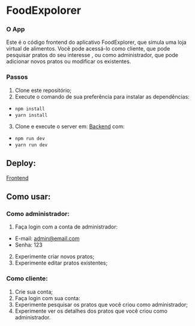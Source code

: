 # FoodExpolorer

### O App

Este é o código frontend do aplicativo FoodExplorer, que simula uma loja virtual de alimentos. Você pode acessá-lo como cliente, que pode pesquisar pratos do seu interesse , ou como administrador, que pode adicionar novos pratos ou modificar os existentes.

### Passos

1. Clone este repositório;
2. Execute o comando de sua preferência  para instalar as dependências:
- `npm install`
- `yarn install`
3. Clone e execute o server em: [Backend](https://github.com/alisoncarvalho/foodexplorer-backend) com:
- `npm run dev`
- `yarn run dev`

## Deploy:
[Frontend]()

## Como usar:
### Como administrador:

1. Faça login com a conta de administrador:
- E-mail: admin@email.com
- Senha: 123
2. Experimente criar novos pratos;
3. Experimente editar pratos existentes;

### Como cliente:

1. Crie sua conta;
2. Faça login com sua conta:
3. Experimente pesquisar os pratos que você criou como administrador;
4. Experimente ver os detalhes dos pratos que você criou como administrador.